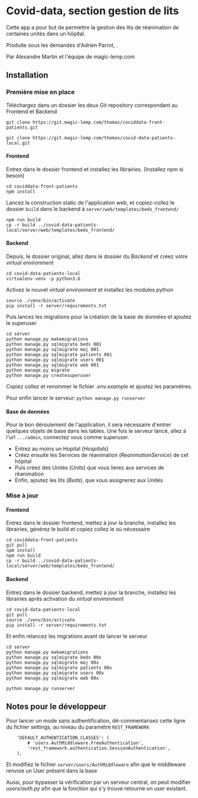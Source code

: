 # Covid-data, section gestion de lits

Cette app a pour but de permettre la gestion des lits de réanimation de certaines unités dans un hôpital.

Produite sous les demandes d'Adrien Parrot, .

Par Alexandre Martin et l'équipe de magic-lemp.com

## Installation

### Première mise en place

Téléchargez dans un dossier les deux Git repository correspondant au Frontend et Backend

`git clone https://git.magic-lemp.com/thomas/coviddata-front-patients.git`

`git clone https://git.magic-lemp.com/thomas/covid-data-patients-local.git`

#### Frontend

Entrez dans le dossier frontend et installez les librairies. (Installez npm si besoin)

```
cd coviddata-front-patients
npm install
```

Lancez la construction static de l'application web, et copiez-collez le dossier `build` dans le
backend à `server/web/templates/beds_frontend/`

```
npm run build
cp -r build ../covid-data-patients-local/server/web/templates/beds_frontend/
```

#### Backend

Depuis, le dossier original, allez dans le dossier du _Backend_ et créez votre _virtual environment_

```
cd covid-data-patients-local
virtualenv venv -p python3.6
```

Activez le nouvel _virtual environment_ et installez les modules python

```
source ./venv/bin/activate
pip install -r server/requirements.txt
```

Puis lancez les migrations pour la création de la base de données et ajoutez le superuser

```
cd server
python manage.py makemigrations
python manage.py sqlmigrate beds 001
python manage.py sqlmigrate maj 001
python manage.py sqlmigrate patients 001
python manage.py sqlmigrate users 001
python manage.py sqlmigrate web 001
python manage.py migrate
python manage.py createsuperuser
```

Copiez collez et renommer le fichier _.env.example_ et ajustez les paramètres.

Pour enfin lancer le serveur:
`python manage.py runserver`

#### Base de données

Pour le bon déroulement de l'application, il sera nécessaire d'entrer quelques objets de base dans les tables.
Une fois le serveur lancé, allez à l'url `.../admin`, connectez vous comme superuser.

- Entrez au moins un Hopital (_Hospitals_)
- Créez ensuite les Services de réanimation (_ReanimationService_) de cet hôpital
- Puis créez des Unités (_Units_) que vous lierez aux services de réanimation
- Enfin, ajoutez les lits (_Beds_), que vous assignerez aux Unités

### Mise à jour

#### Frontend

Entrez dans le dossier frontend, mettez à jour la branche, installez les librairies, générez le build et copiez collez le où nécessaire

```
cd coviddata-front-patients
git pull
npm install
npm run build
cp -r build ../covid-data-patients-local/server/web/templates/beds_frontend/
```

#### Backend

Entrez dans le dossier backend, mettez à jour la branche, installez les librairies après activation du _virtual environment_

```
cd covid-data-patients-local
git pull
source ./venv/bin/activate
pip install -r server/requirements.txt
```

Et enfin relancez les migrations avant de lancer le serveur

```
cd server
python manage.py makemigrations
python manage.py sqlmigrate beds 00x
python manage.py sqlmigrate maj 00x
python manage.py sqlmigrate patients 00x
python manage.py sqlmigrate users 00x
python manage.py sqlmigrate web 00x
```

`python manage.py runserver`

## Notes pour le développeur

Pour lancer un mode sans authentification, dé-commentarisez cette ligne du fichier settings, au niveau du paramètre `REST_FRAMEWORK`

```
    'DEFAULT_AUTHENTICATION_CLASSES': (
        # 'users.AuthMiddleware.FreeAuthentication',
        'rest_framework.authentication.SessionAuthentication',
    ),
```

Et modifiez le fichier `server/users/AuthMiddleware` afin que le middleware renvoie un User présent dans la base

Aussi, pour bypasser la vérification par un serveur central, on peut modifier _users/auth.py_ afin que la fonction qui s'y trouve retourne un user existant.
